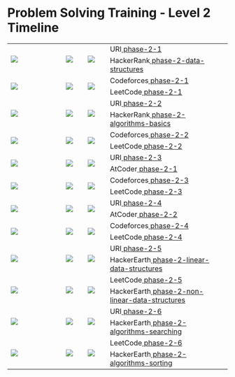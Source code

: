 # Problem Solving Training - Level 2 Timeline

<table>
    <tbody>
        <tr>
<td align="left" width="25%" rowspan=2><img src="https://github.com/cs-MohamedAyman/cs-MohamedAyman/blob/main/100-days/day-01-10.jpg"></img></td>
<td width="10%" rowspan=2><img src="https://github.com/cs-MohamedAyman/Problem-Solving-Training/blob/master/online-judges-logos/uri.jpg"></img></td>
<td width="10%" rowspan=2><img src="https://github.com/cs-MohamedAyman/Problem-Solving-Training/blob/master/online-judges-logos/hackerrank.jpg"></img></td>
<td align="left">URI<a href="https://github.com/cs-MohamedAyman/Problem-Solving-Training/tree/master/level-2/uri/phase-2-1"> phase-2-1</a></td>
        </tr>
        <tr>
<td align="left">HackerRank<a href="https://github.com/cs-MohamedAyman/Problem-Solving-Training/tree/master/level-2/hackerrank/phase-2-data-structures"> phase-2-data-structures</a></td>
        </tr>
        <tr>
<td align="left" width="25%" rowspan=2><img src="https://github.com/cs-MohamedAyman/cs-MohamedAyman/blob/main/100-days/day-11-20.jpg"></img></td>
<td width="10%" rowspan=2><img src="https://github.com/cs-MohamedAyman/Problem-Solving-Training/blob/master/online-judges-logos/codeforces.jpg"></img></td>
<td width="10%" rowspan=2><img src="https://github.com/cs-MohamedAyman/Problem-Solving-Training/blob/master/online-judges-logos/leetcode.jpg"></img></td>
<td align="left">Codeforces<a href="https://github.com/cs-MohamedAyman/Problem-Solving-Training/tree/master/level-2/codeforces/phase-2-1"> phase-2-1</a></td>
        </tr>
        <tr>
<td align="left">LeetCode<a href="https://github.com/cs-MohamedAyman/Problem-Solving-Training/tree/master/level-2/leetcode/phase-2-1"> phase-2-1</a></td>
        </tr>
        <tr>
<td align="left" width="25%" rowspan=2><img src="https://github.com/cs-MohamedAyman/cs-MohamedAyman/blob/main/100-days/day-21-30.jpg"></img></td>
<td width="10%" rowspan=2><img src="https://github.com/cs-MohamedAyman/Problem-Solving-Training/blob/master/online-judges-logos/uri.jpg"></img></td>
<td width="10%" rowspan=2><img src="https://github.com/cs-MohamedAyman/Problem-Solving-Training/blob/master/online-judges-logos/hackerrank.jpg"></img></td>
<td align="left">URI<a href="https://github.com/cs-MohamedAyman/Problem-Solving-Training/tree/master/level-2/uri/phase-2-2"> phase-2-2</a></td>
        </tr>
        <tr>
<td align="left">HackerRank<a href="https://github.com/cs-MohamedAyman/Problem-Solving-Training/tree/master/level-2/hackerrank/phase-2-algorithms-basics"> phase-2-algorithms-basics</a></td>
        </tr>
        <tr>
<td align="left" width="25%" rowspan=2><img src="https://github.com/cs-MohamedAyman/cs-MohamedAyman/blob/main/100-days/day-31-40.jpg"></img></td>
<td width="10%" rowspan=2><img src="https://github.com/cs-MohamedAyman/Problem-Solving-Training/blob/master/online-judges-logos/codeforces.jpg"></img></td>
<td width="10%" rowspan=2><img src="https://github.com/cs-MohamedAyman/Problem-Solving-Training/blob/master/online-judges-logos/leetcode.jpg"></img></td>
<td align="left">Codeforces<a href="https://github.com/cs-MohamedAyman/Problem-Solving-Training/tree/master/level-2/codeforces/phase-2-2"> phase-2-2</a></td>
        </tr>
        <tr>
<td align="left">LeetCode<a href="https://github.com/cs-MohamedAyman/Problem-Solving-Training/tree/master/level-2/leetcode/phase-2-2"> phase-2-2</a></td>
        </tr>
        <tr>
<td align="left" width="25%" rowspan=2><img src="https://github.com/cs-MohamedAyman/cs-MohamedAyman/blob/main/100-days/day-41-50.jpg"></img></td>
<td width="10%" rowspan=2><img src="https://github.com/cs-MohamedAyman/Problem-Solving-Training/blob/master/online-judges-logos/uri.jpg"></img></td>
<td width="10%" rowspan=2><img src="https://github.com/cs-MohamedAyman/Problem-Solving-Training/blob/master/online-judges-logos/atcoder.jpg"></img></td>
<td align="left">URI<a href="https://github.com/cs-MohamedAyman/Problem-Solving-Training/tree/master/level-2/uri/phase-2-3"> phase-2-3</a></td>
        </tr>
        <tr>
<td align="left">AtCoder<a href="https://github.com/cs-MohamedAyman/Problem-Solving-Training/tree/master/level-2/atcoder/phase-2-1"> phase-2-1</a></td>
        </tr>
        <tr>
<td align="left" width="25%" rowspan=2><img src="https://github.com/cs-MohamedAyman/cs-MohamedAyman/blob/main/100-days/day-51-60.jpg"></img></td>
<td width="10%" rowspan=2><img src="https://github.com/cs-MohamedAyman/Problem-Solving-Training/blob/master/online-judges-logos/codeforces.jpg"></img></td>
<td width="10%" rowspan=2><img src="https://github.com/cs-MohamedAyman/Problem-Solving-Training/blob/master/online-judges-logos/leetcode.jpg"></img></td>
<td align="left">Codeforces<a href="https://github.com/cs-MohamedAyman/Problem-Solving-Training/tree/master/level-2/codeforces/phase-2-3"> phase-2-3</a></td>
        </tr>
        <tr>
<td align="left">LeetCode<a href="https://github.com/cs-MohamedAyman/Problem-Solving-Training/tree/master/level-2/leetcode/phase-2-3"> phase-2-3</a></td>
        </tr>
        <tr>
<td align="left" width="25%" rowspan=2><img src="https://github.com/cs-MohamedAyman/cs-MohamedAyman/blob/main/100-days/day-61-70.jpg"></img></td>
<td width="10%" rowspan=2><img src="https://github.com/cs-MohamedAyman/Problem-Solving-Training/blob/master/online-judges-logos/uri.jpg"></img></td>
<td width="10%" rowspan=2><img src="https://github.com/cs-MohamedAyman/Problem-Solving-Training/blob/master/online-judges-logos/atcoder.jpg"></img></td>
<td align="left">URI<a href="https://github.com/cs-MohamedAyman/Problem-Solving-Training/tree/master/level-2/uri/phase-2-4"> phase-2-4</a></td>
        </tr>
        <tr>
<td align="left">AtCoder<a href="https://github.com/cs-MohamedAyman/Problem-Solving-Training/tree/master/level-2/atcoder/phase-2-2"> phase-2-2</a></td>
        </tr>
        <tr>
<td align="left" width="25%" rowspan=2><img src="https://github.com/cs-MohamedAyman/cs-MohamedAyman/blob/main/100-days/day-71-80.jpg"></img></td>
<td width="10%" rowspan=2><img src="https://github.com/cs-MohamedAyman/Problem-Solving-Training/blob/master/online-judges-logos/codeforces.jpg"></img></td>
<td width="10%" rowspan=2><img src="https://github.com/cs-MohamedAyman/Problem-Solving-Training/blob/master/online-judges-logos/leetcode.jpg"></img></td>
<td align="left">Codeforces<a href="https://github.com/cs-MohamedAyman/Problem-Solving-Training/tree/master/level-2/codeforces/phase-2-4"> phase-2-4</a></td>
        </tr>
        <tr>
<td align="left">LeetCode<a href="https://github.com/cs-MohamedAyman/Problem-Solving-Training/tree/master/level-2/leetcode/phase-2-4"> phase-2-4</a></td>
        </tr>
        <tr>
<td align="left" width="25%" rowspan=2><img src="https://github.com/cs-MohamedAyman/cs-MohamedAyman/blob/main/100-days/day-81-90.jpg"></img></td>
<td width="10%" rowspan=2><img src="https://github.com/cs-MohamedAyman/Problem-Solving-Training/blob/master/online-judges-logos/uri.jpg"></img></td>
<td width="10%" rowspan=2><img src="https://github.com/cs-MohamedAyman/Problem-Solving-Training/blob/master/online-judges-logos/hackerearth.jpg"></img></td>
<td align="left">URI<a href="https://github.com/cs-MohamedAyman/Problem-Solving-Training/tree/master/level-2/uri/phase-2-5"> phase-2-5</a></td>
        </tr>
        <tr>
<td align="left">HackerEarth<a href="https://github.com/cs-MohamedAyman/Problem-Solving-Training/tree/master/level-2/hackerearth/phase-2-linear-data-structures"> phase-2-linear-data-structures</a></td>
        </tr>
        <tr>
<td align="left" width="25%" rowspan=2><img src="https://github.com/cs-MohamedAyman/cs-MohamedAyman/blob/main/100-days/day-91-100.jpg"></img></td>
<td width="10%" rowspan=2><img src="https://github.com/cs-MohamedAyman/Problem-Solving-Training/blob/master/online-judges-logos/leetcode.jpg"></img></td>
<td width="10%" rowspan=2><img src="https://github.com/cs-MohamedAyman/Problem-Solving-Training/blob/master/online-judges-logos/hackerearth.jpg"></img></td>
<td align="left">LeetCode<a href="https://github.com/cs-MohamedAyman/Problem-Solving-Training/tree/master/level-2/leetcode/phase-2-5"> phase-2-5</a></td>
        </tr>
        <tr>
<td align="left">HackerEarth<a href="https://github.com/cs-MohamedAyman/Problem-Solving-Training/tree/master/level-2/hackerearth/phase-2-non-linear-data-structures"> phase-2-non-linear-data-structures</a></td>
        </tr>
        <tr>
<td align="left" width="25%" rowspan=2><img src="https://github.com/cs-MohamedAyman/cs-MohamedAyman/blob/main/100-days/day-101-110.jpg"></img></td>
<td width="10%" rowspan=2><img src="https://github.com/cs-MohamedAyman/Problem-Solving-Training/blob/master/online-judges-logos/uri.jpg"></img></td>
<td width="10%" rowspan=2><img src="https://github.com/cs-MohamedAyman/Problem-Solving-Training/blob/master/online-judges-logos/hackerearth.jpg"></img></td>
<td align="left">URI<a href="https://github.com/cs-MohamedAyman/Problem-Solving-Training/tree/master/level-2/uri/phase-2-6"> phase-2-6</a></td>
        </tr>
        <tr>
<td align="left">HackerEarth<a href="https://github.com/cs-MohamedAyman/Problem-Solving-Training/tree/master/level-2/hackerearth/phase-2-algorithms-searching"> phase-2-algorithms-searching</a></td>
        </tr>
        <tr>
<td align="left" width="25%" rowspan=2><img src="https://github.com/cs-MohamedAyman/cs-MohamedAyman/blob/main/100-days/day-111-120.jpg"></img></td>
<td width="10%" rowspan=2><img src="https://github.com/cs-MohamedAyman/Problem-Solving-Training/blob/master/online-judges-logos/leetcode.jpg"></img></td>
<td width="10%" rowspan=2><img src="https://github.com/cs-MohamedAyman/Problem-Solving-Training/blob/master/online-judges-logos/hackerearth.jpg"></img></td>
<td align="left">LeetCode<a href="https://github.com/cs-MohamedAyman/Problem-Solving-Training/tree/master/level-2/leetcode/phase-2-6"> phase-2-6</a></td>
        </tr>
        <tr>
<td align="left">HackerEarth<a href="https://github.com/cs-MohamedAyman/Problem-Solving-Training/tree/master/level-2/hackerearth/phase-2-algorithms-sorting"> phase-2-algorithms-sorting</a></td>
        </tr>
    </tbody>
</table>
